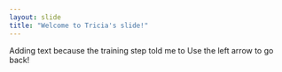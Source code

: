 ```yaml
---
layout: slide
title: "Welcome to Tricia's slide!"
---
```

Adding text because the training step told me to
Use the left arrow to go back!